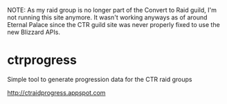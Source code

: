 NOTE: As my raid group is no longer part of the Convert to Raid guild, I'm not running this site anymore. It wasn't working anyways as of around Eternal Palace since the CTR guild site was never properly fixed to use the new Blizzard APIs.

# ctrprogress
Simple tool to generate progression data for the CTR raid groups

http://ctraidprogress.appspot.com
